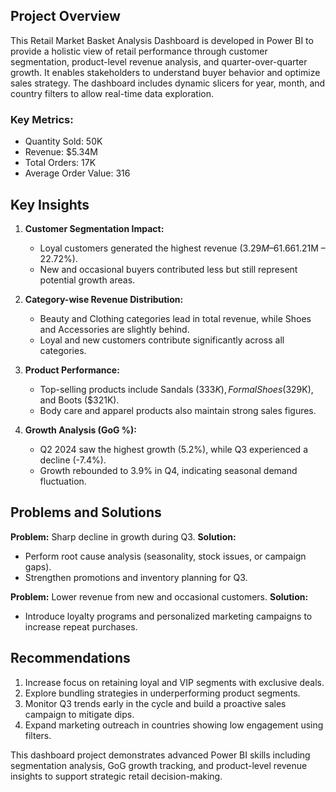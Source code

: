 ## Project Overview
This Retail Market Basket Analysis Dashboard is developed in Power BI to provide a holistic view of retail performance through customer segmentation, product-level revenue analysis, and quarter-over-quarter growth. It enables stakeholders to understand buyer behavior and optimize sales strategy. The dashboard includes dynamic slicers for year, month, and country filters to allow real-time data exploration.

### Key Metrics:
- Quantity Sold: 50K
- Revenue: $5.34M
- Total Orders: 17K
- Average Order Value: 316

## Key Insights
1. **Customer Segmentation Impact:**
   - Loyal customers generated the highest revenue ($3.29M – 61.66%) followed by VIPs ($1.21M – 22.72%).
   - New and occasional buyers contributed less but still represent potential growth areas.

2. **Category-wise Revenue Distribution:**
   - Beauty and Clothing categories lead in total revenue, while Shoes and Accessories are slightly behind.
   - Loyal and new customers contribute significantly across all categories.

3. **Product Performance:**
   - Top-selling products include Sandals ($333K), Formal Shoes ($329K), and Boots ($321K).
   - Body care and apparel products also maintain strong sales figures.

4. **Growth Analysis (GoG %):**
   - Q2 2024 saw the highest growth (5.2%), while Q3 experienced a decline (-7.4%).
   - Growth rebounded to 3.9% in Q4, indicating seasonal demand fluctuation.

## Problems and Solutions
**Problem:** Sharp decline in growth during Q3.
**Solution:**
- Perform root cause analysis (seasonality, stock issues, or campaign gaps).
- Strengthen promotions and inventory planning for Q3.

**Problem:** Lower revenue from new and occasional customers.
**Solution:**
- Introduce loyalty programs and personalized marketing campaigns to increase repeat purchases.

## Recommendations
1. Increase focus on retaining loyal and VIP segments with exclusive deals.
2. Explore bundling strategies in underperforming product segments.
3. Monitor Q3 trends early in the cycle and build a proactive sales campaign to mitigate dips.
4. Expand marketing outreach in countries showing low engagement using filters.

This dashboard project demonstrates advanced Power BI skills including segmentation analysis, GoG growth tracking, and product-level revenue insights to support strategic retail decision-making.

